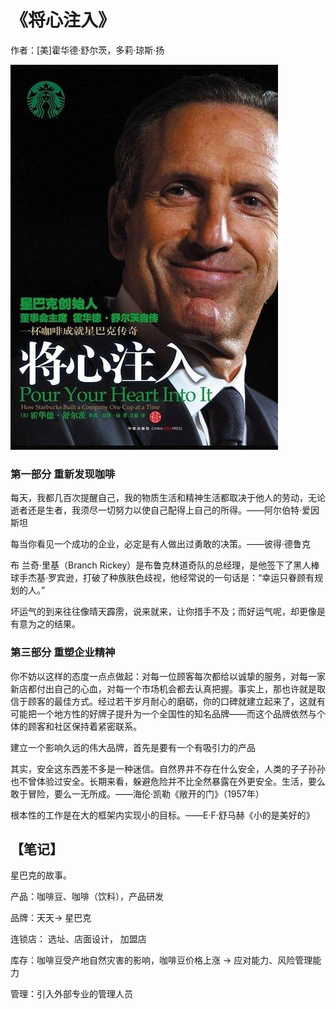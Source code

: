 # 《将心注入》

作者：[美]霍华德·舒尔茨，多莉·琼斯·扬

![](./src/20250803154538.jpg)
### 第一部分 重新发现咖啡

每天，我都几百次提醒自己，我的物质生活和精神生活都取决于他人的劳动，无论逝者还是生者，我须尽一切努力以使自己配得上自己的所得。——阿尔伯特·爱因斯坦

每当你看见一个成功的企业，必定是有人做出过勇敢的决策。——彼得·德鲁克

布 兰奇·里基（Branch Rickey）是布鲁克林道奇队的总经理，是他签下了黑人棒球手杰基·罗宾逊，打破了种族肤色歧视，他经常说的一句话是：“幸运只眷顾有规划的人。”

坏运气的到来往往像晴天霹雳，说来就来，让你措手不及；而好运气呢，却更像是有意为之的结果。

### 第三部分 重塑企业精神

你不妨以这样的态度一点点做起：对每一位顾客每次都给以诚挚的服务，对每一家新店都付出自己的心血，对每一个市场机会都去认真把握。事实上，那也许就是取信于顾客的最佳方式。经过若干岁月耐心的磨砺，你的口碑就建立起来了，这就有可能把一个地方性的好牌子提升为一个全国性的知名品牌——而这个品牌依然与个体的顾客和社区保持着紧密联系。

建立一个影响久远的伟大品牌，首先是要有一个有吸引力的产品

其实，安全这东西差不多是一种迷信。自然界并不存在什么安全，人类的子子孙孙也不曾体验过安全。长期来看，躲避危险并不比全然暴露在外更安全。生活，要么敢于冒险，要么一无所成。——海伦·凯勒《敞开的门》（1957年）

根本性的工作是在大的框架内实现小的目标。——E·F·舒马赫《小的是美好的》

## 【笔记】

星巴克的故事。

产品：咖啡豆、咖啡（饮料），产品研发

品牌：天天-> 星巴克

连锁店： 选址、店面设计， 加盟店

库存：咖啡豆受产地自然灾害的影响，咖啡豆价格上涨 -> 应对能力、风险管理能力

管理：引入外部专业的管理人员

